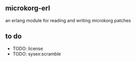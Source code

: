 ## microkorg-erl

an erlang module for reading and writing microkorg patches

## to do

- TODO: license
- TODO: sysex:scramble
